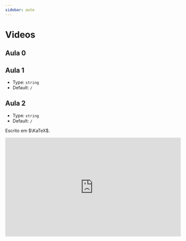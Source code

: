 ```yaml
---
sidebar: auto
---
```


# Videos

## Aula $0$

## Aula $1$

- Type: `string`
- Default: `/`

## Aula $2$

- Type: `string`
- Default: `/`

Escrito em $\KaTeX$.

<iframe width="560" height="315" src="https://www.youtube.com/embed/z9GZVGrg1As" frameborder="0" allow="autoplay; encrypted-media" allowfullscreen></iframe>